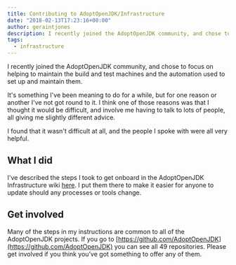 ```yaml
---
title: Contributing to AdoptOpenJDK/Infrastructure
date: "2018-02-13T17:23:16+00:00"
author: geraintjones
description: I recently joined the AdoptOpenJDK community, and chose to focus on helping to maintain the build and test machines and the automation used to set up and maintain them.
tags:
  - infrastructure
---
```

I recently joined the AdoptOpenJDK community, and chose to focus on helping to maintain the build and test machines and the automation used to set up and maintain them.

It's something I've been meaning to do for a while, but for one reason or another I've not got round to it. I think one of those reasons was that I thought it would be difficult, and involve me having to talk to lots of people, all giving me slightly different advice.

I found that it wasn't difficult at all, and the people I spoke with were all very helpful.

## What I did

I've described the steps I took to get onboard in the AdoptOpenJDK Infrastructure wiki [here](https://github.com/AdoptOpenJDK/openjdk-infrastructure/wiki/How-to-contribute-to-AdoptOpenJDK-Infrastructure). I put them there to make it easier for anyone to update should any processes or tools change.

## Get involved

Many of the steps in my instructions are common to all of the AdoptOpenJDK projects. If you go to [https://github.com/AdoptOpenJDK](https://github.com/AdoptOpenJDK) you can see all 49 repositories. Please get involved if you think you’ve got something to offer any of them.
